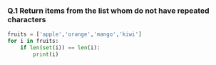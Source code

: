 ### Q.1 Return items from the list whom do not have repeated characters
```python
fruits = ['apple','orange','mango','kiwi']
for i in fruits:
    if len(set(i)) == len(i):
        print(i)
```

